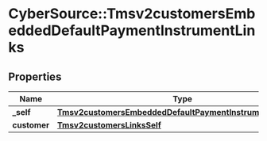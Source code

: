 # CyberSource::Tmsv2customersEmbeddedDefaultPaymentInstrumentLinks

## Properties
Name | Type | Description | Notes
------------ | ------------- | ------------- | -------------
**_self** | [**Tmsv2customersEmbeddedDefaultPaymentInstrumentLinksSelf**](Tmsv2customersEmbeddedDefaultPaymentInstrumentLinksSelf.md) |  | [optional] 
**customer** | [**Tmsv2customersLinksSelf**](Tmsv2customersLinksSelf.md) |  | [optional] 



